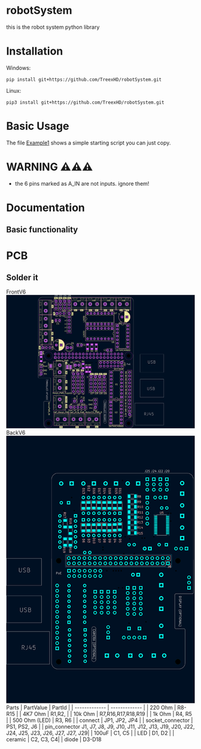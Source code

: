 # robotSystem
 this is the robot system python library

# Installation

Windows:
```
pip install git+https://github.com/TreexHD/robotSystem.git
```

Linux:
```
pip3 install git+https://github.com/TreexHD/robotSystem.git
```

# Basic Usage
The file [Example1](https://github.com/TreexHD/robotSystem/tree/main/examples/example1.py) shows a simple starting 
script you can just copy. 

# WARNING ⚠️⚠️⚠️
- the 6 pins marked as A_IN are not inputs. ignore them!


# Documentation

## Basic functionality

# PCB
## Solder it
FrontV6
![Version V6 Front](https://github.com/TreexHD/robotSystem/blob/main/data/FrontV6.png)
BackV6
![Version V6 Back](https://github.com/TreexHD/robotSystem/blob/main/data/BackV6.png)
Parts
| PartValue     | PartId        |
| ------------- | ------------- |
| 220 Ohm       | R8-R15     |
| 4K7 Ohm       | R1,R2, |
| 10k Ohm       | R7,R16,R17,R18,R19 |
| 1k Ohm        | R4, R5 |
| 500 Ohm (LED) | R3, R6 | 
| connect       | JP1, JP2, JP4 |
| socket_connector  | PS1, PS2, J6 |
| pin_connector   J1, J7, J8, J9, J10, J11, J12, J13, J19, J20, J22, J24, J25, J23, J26, J27, J27, J29|
| 100uF         | C1, C5 |
| LED           | D1, D2 |
| ceramic       | C2, C3, C4|
| diode         | D3-D18






